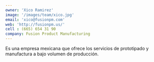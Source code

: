 ```yaml
---
owner: 'Xico Ramirez'
image: '/images/team/xico.jpg'
email: 'xico@fusionpm.com'
web: 'http://fusionpm.us/'
cell : (665) 654 31 90
company: Fusion Product Manufacturing
---
```


Es una empresa mexicana que ofrece los servicios de prototipado y manufactura a bajo volumen de producción.
